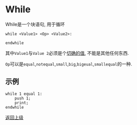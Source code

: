 # While

While是一个块语句, 用于循环

```
while <Value1> <Op> <Value2>:

endwhile
```

其中`Value1`与`Value 2`必须是个[切确的值](../define/value.md), 不能是其他任何东西.

`Op`可以是`equal`,`notequal`,`small`,`big`,`bigeual`,`smallequal`的一种.

## 示例
```
while 1 equal 1:
    push 1;
    print;
endwhile
```

[返回上级](index.md)